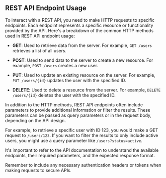 ## REST API Endpoint Usage

To interact with a REST API, you need to make HTTP requests to specific endpoints. Each endpoint represents a specific resource or functionality provided by the API. Here's a breakdown of the common HTTP methods used in REST API endpoint usage:

- **GET**: Used to retrieve data from the server. For example, `GET /users` retrieves a list of all users.

- **POST**: Used to send data to the server to create a new resource. For example, `POST /users` creates a new user.

- **PUT**: Used to update an existing resource on the server. For example, `PUT /users/{id}` updates the user with the specified ID.

- **DELETE**: Used to delete a resource from the server. For example, `DELETE /users/{id}` deletes the user with the specified ID.

In addition to the HTTP methods, REST API endpoints often include parameters to provide additional information or filter the results. These parameters can be passed as query parameters or in the request body, depending on the API design.

For example, to retrieve a specific user with ID 123, you would make a GET request to `/users/123`. If you want to filter the results to only include active users, you might use a query parameter like `/users?status=active`.

It's important to refer to the API documentation to understand the available endpoints, their required parameters, and the expected response format.

Remember to include any necessary authentication headers or tokens when making requests to secure APIs.


